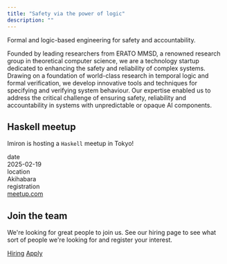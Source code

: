 ```yaml
---
title: "Safety via the power of logic"
description: ""
---
```


<div class="slogan">
Formal and logic-based engineering for safety and accountability.
</div>

<p class="pitch">
Founded by leading researchers from ERATO MMSD, a renowned research group in theoretical computer science, we are a technology startup dedicated to enhancing the safety and reliability of complex systems. Drawing on a foundation of world-class research in temporal logic and formal verification, we develop innovative tools and techniques for specifying and verifying system behaviour. Our expertise enabled us to address the critical challenge of ensuring safety, reliability and accountability in systems with unpredictable or opaque AI components.
</p>

<div class="highlights">

  <div class="highlight">
    <h2>Haskell meetup</h2>
    <p>Imiron is hosting a <code>Haskell</code> meetup in Tokyo!</p>
    <div class="fields">
      <div class="field field-small">
        <div class="field-name">date</div>
        <div class="field-item">2025-02-19</div>
      </div>
      <div class="field field-small">
        <div class="field-name">location</div>
        <div class="field-item">Akihabara</div>
      </div>
      <div class="field field-small">
        <div class="field-name">registration</div>
        <div class="field-item"><a href="https://www.meetup.com/tokyo-haskell-meetup/events/305838131/?utm_medium=referral&utm_campaign=share-btn_savedevents_share_modal&utm_source=link">meetup.com</a></div>
      </div>
    </div>
  </div>

  <div class="highlight">
    <h2>Join the team</h2>
    <p>We're looking for great people to join us. See our hiring page to see what sort of people we're looking for and register your interest.</p>
    <div class="highlight-actions">
      <a class="button" href="career">Hiring</a>
      <a class="button" href="https://forms.gle/UMskqwRAN7akSEXJ8">Apply</a>
    </div>
  </div>
  
  <!-- <div class="highlight"> -->
  <!--   <h2>Seed round</h2> -->
  <!--   <p>We've closed our seed round to advance temporal logic and formal verification, enhancing safety, reliability, and accountability in complex systems.</p> -->
  <!--   <div class="highlight-actions"> -->
  <!--     <a class="button" href="/post/seed-round/">Read press release</a> -->
  <!--   </div> -->
  <!-- </div> -->
  
</div>

